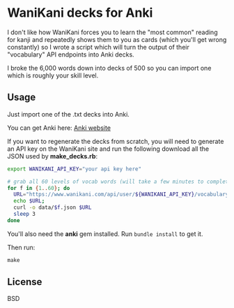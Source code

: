 # WaniKani decks for Anki

I don't like how WaniKani forces you to learn the "most common" reading for kanji and repeatedly shows them to you as cards (which you'll get wrong constantly) so I wrote a script which will turn the output of their "vocabulary" API endpoints into Anki decks.

I broke the 6,000 words down into decks of 500 so you can import one which is roughly your skill level.

## Usage

Just import one of the .txt decks into Anki.

You can get Anki here:  [Anki website](http://ankisrs.net/)

If you want to regenerate the decks from scratch, you will need to generate an API key on the WaniKani site and run the following download all the JSON used by **make_decks.rb**:

```sh
export WANIKANI_API_KEY="your api key here"

# grab all 60 levels of vocab words (will take a few minutes to complete)
for f in {1..60}; do
  URL="https://www.wanikani.com/api/user/${WANIKANI_API_KEY}/vocabulary/$f"
  echo $URL;
  curl -o data/$f.json $URL
  sleep 3
done
```

You'll also need the **anki** gem installed.  Run `bundle install` to get it.

Then run:

```rb
make
```

## License

BSD

